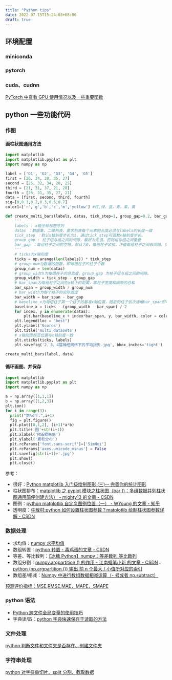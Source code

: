 ```yaml
---
title: "Python tips"
date: 2022-07-15T15:24:03+08:00
draft: true
---
```


## 环境配置

### miniconda

### pytorch

### cuda、cudnn

[PyTorch 中查看 GPU 使用情况以及一些重要函数](https://zhiqianghe.blog.csdn.net/article/details/111661128)

## python 一些功能代码

### 作图

#### 画柱状图通用方法

```python
import matplotlib
import matplotlib.pyplot as plt
import numpy as np

label = ['G1', 'G2', 'G3', 'G4', 'G5']
first = [20, 34, 30, 35, 27]
second = [25, 32, 34, 20, 25]
third = [21, 31, 37, 21, 28]
fourth = [26, 31, 35, 27, 21]
data = [first, second, third, fourth]
sig=[0,0.1,0.2,0.3,0.5,0.7]
color1=['r','g','b','c','m','yellow'] #红,绿，蓝，青，紫，黄

def create_multi_bars(labels, datas, tick_step=1, group_gap=0.2, bar_gap=0):
    '''
    labels : x轴坐标标签序列
    datas ：数据集，二维列表，要求列表每个元素的长度必须与labels的长度一致
    tick_step ：默认x轴刻度步长为1，通过tick_step可调整x轴刻度步长。
    group_gap : 柱子组与组之间的间隙，最好为正值，否则组与组之间重叠
    bar_gap ：每组柱子之间的空隙，默认为0，每组柱子紧挨，正值每组柱子之间有间隙，负值每组柱子之间重叠
    '''
    # ticks为x轴刻度
    ticks = np.arange(len(labels)) * tick_step
    # group_num为数据的组数，即每组柱子的柱子个数
    group_num = len(datas)
    # group_width为每组柱子的总宽度，group_gap 为柱子组与组之间的间隙。
    group_width = tick_step - group_gap
    # bar_span为每组柱子之间在x轴上的距离，即柱子宽度和间隙的总和
    bar_span = group_width / group_num
    # bar_width为每个柱子的实际宽度
    bar_width = bar_span - bar_gap
    # baseline_x为每组柱子第一个柱子的基准x轴位置，随后的柱子依次递增bar_span即可
    baseline_x = ticks - (group_width - bar_span) / 2
    for index, y in enumerate(datas):
        plt.bar(baseline_x + index*bar_span, y, bar_width, color = color1[index], label = 'sigma=%.1f'%sig[index])
    plt.legend(loc = "best")
    plt.ylabel('Scores')
    plt.title('multi datasets')
    # x轴刻度标签位置与x轴刻度一致
    plt.xticks(ticks, labels)
    plt.savefig('2、3、4层神经网络下的平均损失.jpg', bbox_inches='tight')
    
create_multi_bars(label, data)
```

#### 循环画图、并保存

```python
import matplotlib
import matplotlib.pyplot as plt
import numpy as np

a = np.array([1,1,1])
b = np.array([1,2,3])
plt.ion()
for i in range(3):
  print("第%d个:",i+1)
  fig = plt.figure()
  plt.plot([0,1,2], (i+1)*a*b)
  plt.title('图'+str(i+1))
  plt.xlabel('MSE损失值')
  plt.ylabel('累积分布')
  plt.rcParams['font.sans-serif']=['SimHei']
  plt.rcParams['axes.unicode_minus'] = False
  plt.savefig(str(i+1)+'.jpg')
  plt.show()
  plt.close()
```

参考：

- 很好：[Python matplotlib 入门级绘制图形 (三)-- 完善你的统计图形](https://blog.csdn.net/Janbob_Xiao/article/details/123830784)
- 柱状图排布：[matplotlib 之 pyplot 模块之柱状图（bar ()：多组数据并列柱状图通用简便创建方法） - mighty13 的文章 - CSDN](https://blog.csdn.net/mighty13/article/details/113873617)
- 图例：[python matplotlib 自定义图例位置（一） - WYoung 的文章 - 知乎](https://zhuanlan.zhihu.com/p/464335876)
- 透明度：[牛散村:python 如何设置柱状图参数？matplotlib 绘制柱状图参数详解 - CSDN](https://blog.csdn.net/weixin_45378258/article/details/118961719?utm_medium=distribute.pc_aggpage_search_result.none-task-blog-2~aggregatepage~first_rank_ecpm_v1~rank_v31_ecpm-1-118961719-null-null.pc_agg_new_rank&utm_term=Python%E7%9A%84bar%E8%AE%BE%E7%BD%AE%E6%9F%B1%E7%8A%B6%E5%9B%BE%E9%80%8F%E6%98%8E%E5%BA%A6&spm=1000.2123.3001.4430)

### 数据处理


- 求均值：[numpy 求平均值](https://blog.csdn.net/reyyy/article/details/108279103)
- 数组转置：[python 转置 - 毒鸡蛋的文章 - CSDN](https://blog.csdn.net/dujidan/article/details/121932770?utm_medium=distribute.pc_aggpage_search_result.none-task-blog-2~aggregatepage~first_rank_ecpm_v1~rank_v31_ecpm-5-121932770-null-null.pc_agg_new_rank&utm_term=python%E5%AE%9E%E7%8E%B0%E6%95%B0%E6%8D%AE%E8%BD%AC%E7%BD%AE&spm=1000.2123.3001.4430)
- 等差、等比数列：[【冰糖 Python】numpy：等差数列 等比数列](https://blog.csdn.net/xiaoxiao_ziteng/article/details/115272880)
- 数组分割：[numpy.argpartition () 的作用 - 江南蜡笔小新 的文章 - CSDN](https://blog.csdn.net/ftimes/article/details/119939691) 、[python (np.argpartition ()) 输出 前 n 个最大 / 小值所对应的索引](https://blog.csdn.net/weixin_41457494/article/details/105603211)
- 数组差/相减：[Numpy 中进行数组数据相减运算（- 号或者 np.subtract）](https://blog.csdn.net/sdgfbhgfj/article/details/123782111)

[预测评价指标：MSE,RMSE,MAE，MAPE，SMAPE](https://blog.csdn.net/qq_31244453/article/details/114665195)

### python 语法

- [Python 跨文件全局变量的使用技巧](https://blog.csdn.net/liming89/article/details/122879717)
- 字典读/取：[python 字典快速保存于读取的方法](http://t.csdn.cn/G3n0h)


### 文件处理

[python 判断文件和文件夹是否存在、创建文件夹](https://www.cnblogs.com/hushaojun/p/4533241.html)

### 字符串处理

[python 对字符串切片、split 分割、截取数据](https://blog.csdn.net/weixin_39801202/article/details/110489045)